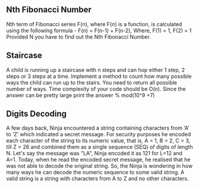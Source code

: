 ## Nth Fibonacci Number
Nth term of Fibonacci series F(n), where F(n) is a function, is calculated using the following formula -
    F(n) = F(n-1) + F(n-2), 
    Where, F(1) =  1, 
           F(2) = 1
Provided N you have to find out the Nth Fibonacci Number.

## Staircase
A child is running up a staircase with n steps and can hop either 1 step, 2 steps or 3 steps at a time. Implement a method to count how many possible ways the child can run up to the stairs. You need to return all possible number of ways.
Time complexity of your code should be O(n).
Since the answer can be pretty large print the answer % mod(10^9 +7)

## Digits Decoding
A few days back, Ninja encountered a string containing characters from ‘A’ to ‘Z’ which indicated a secret message. For security purposes he encoded each character of the string to its numeric value, that is, A = 1, B = 2, C = 3, till Z = 26 and combined them as a single sequence (SEQ) of digits of length N. Let's say the message was "LA", Ninja encoded it as 121 for L=12 and A=1.
Today, when he read the encoded secret message, he realised that he was not able to decode the original string. So, the Ninja is wondering in how many ways he can decode the numeric sequence to some valid string.
A valid string is a string with characters from A to Z and no other characters.
